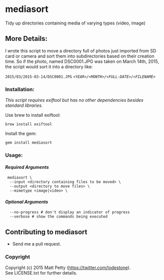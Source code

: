 # mediasort

Tidy up directories containing media of varying types (video, image)

## More Details:

I wrote this script to move a directory full of photos just imported from SD card or camera
and sort them into subdirectories based on their creation time. So if the photo, named
DSC0001.JPG was taken on March 14th, 2015, the script would sort it into a directory like:

`2015/03/2015-03-14/DSC0001.JPG`
*`<YEAR>/<MONTH>/<FULL-DATE>/<FILENAME>`*

### Installation:

*This script requires exiftool but has no other dependencies besides standard libraries.*

Use brew to install exiftool:

    brew install exiftool

Install the gem:

    gem install mediasort
    

### Usage:

#### *Required Arguments*

     mediasort \
      --input <directory containing files to be moved> \
      --output <directory to move files> \
      --mimetype <image|video> \

#### *Optional Arguments*

      --no-progress # don't display an indicator of progress
      --verbose # show the commands being executed


## Contributing to mediasort

* Send me a pull request.

### Copyright

Copyright (c) 2015 Matt Petty (<https://twitter.com/lodestone>).  
See LICENSE.txt for further details.
